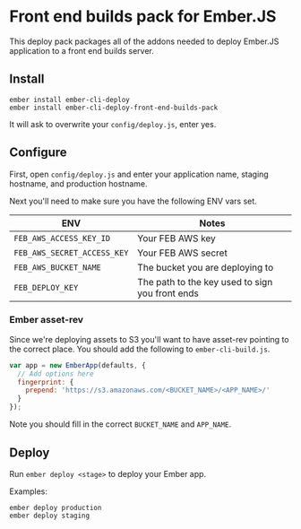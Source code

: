 # Front end builds pack for Ember.JS

This deploy pack  packages all of the addons needed to deploy Ember.JS
application to a front end builds server.

## Install

```
ember install ember-cli-deploy
ember install ember-cli-deploy-front-end-builds-pack
```

It will ask to overwrite your `config/deploy.js`, enter yes.

## Configure

First, open `config/deploy.js` and enter your application name, staging
hostname, and production hostname.

Next you'll need to make sure you have the following ENV vars set.

ENV | Notes
--- | ---
`FEB_AWS_ACCESS_KEY_ID` | Your FEB AWS key
`FEB_AWS_SECRET_ACCESS_KEY` | Your FEB AWS secret
`FEB_AWS_BUCKET_NAME` | The bucket you are deploying to
`FEB_DEPLOY_KEY` | The path to the key used to sign you front ends

### Ember asset-rev

Since we're deploying assets to S3 you'll want to have asset-rev
pointing to the correct place. You should add the following to
`ember-cli-build.js`.

```javascript
var app = new EmberApp(defaults, {
  // Add options here
  fingerprint: {
    prepend: 'https://s3.amazonaws.com/<BUCKET_NAME>/<APP_NAME>/'
  }
});
```

Note you should fill in the correct `BUCKET_NAME` and `APP_NAME`.

## Deploy

Run `ember deploy <stage>` to deploy your Ember app.

Examples:

```
ember deploy production
ember deploy staging
```

